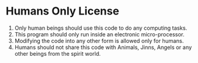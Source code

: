 # Humans Only License
1. Only human beings should use this code to do any computing tasks.
2. This program should only run inside an electronic micro-processor.
3. Modifying the code into any other form is allowed only for humans.
4. Humans should not share this code with Animals, Jinns, Angels or any other beings from the spirit world.
